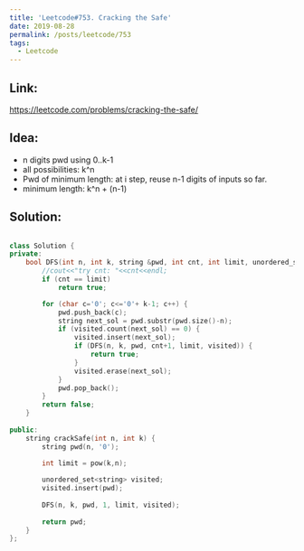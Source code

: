 ```yaml
---
title: 'Leetcode#753. Cracking the Safe'
date: 2019-08-28
permalink: /posts/leetcode/753
tags:
  - Leetcode
---
```

## Link: ##
https://leetcode.com/problems/cracking-the-safe/

## Idea: ##
- n digits pwd using 0..k-1  
- all possibilities: k^n
- Pwd of minimum length: at i step, reuse n-1 digits of inputs so far.
- minimum length: k^n + (n-1) 

## Solution: ##
```cpp

class Solution {
private:
    bool DFS(int n, int k, string &pwd, int cnt, int limit, unordered_set<string> &visited) {
        //cout<<"try cnt: "<<cnt<<endl; 
        if (cnt == limit)
            return true;

        for (char c='0'; c<='0'+ k-1; c++) {
            pwd.push_back(c);
            string next_sol = pwd.substr(pwd.size()-n);
            if (visited.count(next_sol) == 0) {
                visited.insert(next_sol);
                if (DFS(n, k, pwd, cnt+1, limit, visited)) {
                    return true;
                } 
                visited.erase(next_sol);
            }
            pwd.pop_back();
        }
        return false;
    }
    
public:
    string crackSafe(int n, int k) {
        string pwd(n, '0');
        
        int limit = pow(k,n);

        unordered_set<string> visited;
        visited.insert(pwd);
        
        DFS(n, k, pwd, 1, limit, visited);
        
        return pwd;
    }
};
```
